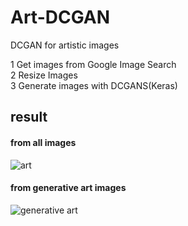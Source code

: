 # Art-DCGAN
DCGAN for artistic images

1 Get images from Google Image Search  
2 Resize Images  
3 Generate images with DCGANS(Keras)  


## result

#### from all images
![art](https://github.com/sleepy-maker/Art-DCGAN/blob/master/art.gif)


#### from generative art images
![generative art](https://github.com/sleepy-maker/Art-DCGAN/blob/master/generative_ver.gif)
